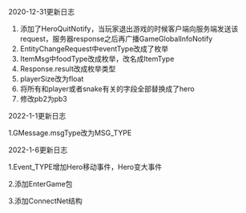 2020-12-31更新日志

1. 添加了HeroQuitNotify，当玩家退出游戏的时候客户端向服务端发送该request，服务器response之后再广播GameGlobalInfoNotify
2. EntityChangeRequest中eventType改成了枚举
3. ItemMsg中foodType改成枚举，改名成ItemType
4. Response.result改成枚举类型
5. playerSize改为float
6. 将所有和player或者snake有关的字段全部替换成了hero
7. 修改pb2为pb3



2022-1-1更新日志

1.GMessage.msgType改为MSG_TYPE



2022-1-6更新日志

1.Event_TYPE增加Hero移动事件，Hero变大事件

2.添加EnterGame包

3.添加ConnectNet结构